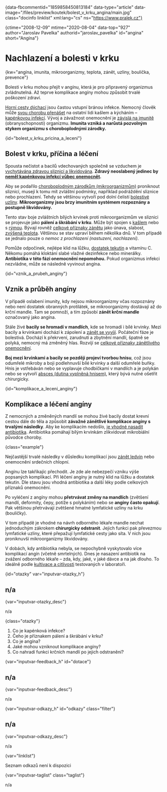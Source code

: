 
{data-fbcommentid="1859858450813184" data-type="article" data-image="/files/preview/koutek/bolest\_v\_krku_angina/main.jpg" class="docinfo linklist" xml:lang="cs" ns="https://www.pralek.cz"}

{ctime="2008-12-09" mtime="2020-08-04" data-top="927" author="Jaroslav Pavelka" authorid="jaroslav_pavelka" id="angina" short="Angína"}

# Nachlazení a bolesti v krku

<!-- generated attribute kw by user_updatekw.sh on 2020-09-22, do not edit -->

{kw="angína, imunita, mikroorganizmy, teplota, zánět, uzliny, boulička, prevence"}

Bolesti v krku mohou přejít v angínu, která je pro připravený organizmus zvládnutelná. Až teprve komplikace angíny mohou způsobit trvalé poškození zdraví.

[Horní cesty dýchací][1] jsou častou vstupní bránou infekce. Nemocný člověk může [svou chorobu přenášet][2] na ostatní lidi kašlem a kýcháním – [kapénkovou infekcí][3]. Vývoj a závažnost onemocnění je [závislá na imunitě][4] (obranyschopnosti) organizmu. **Imunita vzniká a narůstá pozvolným stykem organizmu s choroboplodnými zárodky.**

{id="bolest\_v\_krku\_pricina\_a_leceni"}

## Bolest v krku, příčina a léčení

Spousta nečistot a bacilů vdechovaných společně se vzduchem je [vychytávána zdravou sliznicí a likvidována][5]. **Zdravý neoslabený jedinec by [neměl kapénkovou infekcí vůbec onemocnět][3].** 

Aby se podařilo [choroboplodným zárodkům (mikroorganizmům)][6] proniknout sliznicí, musejí k tomu mít zvláštní podmínky, například podráždění sliznice nebo prochlazení. Tehdy se většinou vytvoří pod dolní čelistí [bolestivé uzliny][7]. **Mikroorganizmy jsou brzy imunitním systémem rozpoznány a postupně likvidovány.**

Tento stav boje zvláštních bílých krvinek proti mikroorganizmům ve sliznici se projevuje jako **pálení a škrábání v krku**. Může být spojen s [kašlem][5] nebo s [rýmou][1]. Bývají rovněž [celkové příznaky zánětu][8] jako únava, slabost, [zvýšená teplota][9]. Většinou se stav upraví během několika dnů. V tom případě se jednalo pouze o _nemoc z prochlazení (nastuzení, nachlazení)_.

Pomůže odpočinek, nejlépe klid na lůžku, [dostatek tekutin][10] a vitamínu C. Někomu pomáhá kloktání slabé vlažné dezinfekce nebo minerálky. **Antibiotika v této fázi onemocnění nepomohou.** Pokud organizmus infekci nezvládne, může se následně vyvinout angína.

{id="vznik\_a\_prubeh_anginy"}

## Vznik a průběh angíny

V případě oslabení imunity, kdy nejsou mikroorganizmy včas rozpoznány nebo není dostatek obranných protilátek, se mikroorganizmy dostávají až do krční mandle. Tam se pomnoží, a tím způsobí **zánět krční mandle** označovaný jako angína.

Stále živé **bacily se hromadí v mandlích**, kde se hromadí i bílé krvinky. Mezi bacily a krvinkami dochází k zápolení a [zánět se vyvíjí][11]. Počáteční fáze je bolestivá. Dochází k překrvení, zarudnutí a zbytnění mandlí, špatně se polyká, nemocný má změněný hlas. Rozvíjí se [celkové příznaky zánětlivého onemocnění][8].

**Boj mezi krvinkami a bacily se později projeví tvorbou hnisu**, což jsou odumřelé mikroby a boji podlehnuvší bílé krvinky a další odumřelé buňky. Hnis je vstřebáván nebo se vyplavuje chodbičkami v mandlích a je polykán nebo se vytvoří [absces (dutina vyplněná hnisem)][12], který bývá nutné ošetřit chirurgicky.

{id="komplikace\_a\_leceni_anginy"}

## Komplikace a léčení angíny

Z nemocných a změněných mandlí se mohou živé bacily dostat krevní cestou dále do těla a způsobit **závažné zánětlivé komplikace angíny s trvalými následky**. Aby ke komplikacím nedošlo, [je vhodné nasadit antibiotika][13]. Antibiotika pomáhají bílým krvinkám zlikvidovat mikrobiální původce choroby.

{class="example"}

Nejčastější trvalé následky v důsledku komplikací jsou [zánět ledvin][14] nebo onemocnění srdečních chlopní.

Angínu lze takříkajíc přechodit. Je zde ale nebezpečí vzniku výše popsaných komplikací. Při léčení angíny je nutný klid na lůžku a dostatek tekutin. Dle stavu jsou vhodná antibiotika a další léky podle celkových příznaků onemocnění.

Po vyléčení z angíny mohou **přetrvávat změny na mandlích** (zvětšení mandlí, deformity, čepy, potíže s polykáním) nebo se **angíny často opakují**. Pak většinou přetrvávají zvětšené hmatné lymfatické uzliny na krku (bouličky).

V tom případě je vhodné na návrh odborného lékaře mandle nechat jednoduchým zákrokem **chirurgicky odstranit**. Jejich funkci pak převezmou lymfatické uzliny, které přepažují lymfatické cesty jako síta. V nich jsou proniknuvší mikroorganizmy likvidovány.

V dobách, kdy antibiotika nebyla, se nepochybně vyskytovalo více komplikací angín (včetně smrtelných). Dnes je nasazení antibiotik na zvážení odborného lékaře – zda, kdy, jaké, v jaké dávce a na jak dlouho. To ideálně podle [kultivace a citlivosti][13] testovaných v laboratoři.

{id="otazky" var="inputvar-otazky_h"}

## n/a

{var="inputvar-otazky_desc"}

n/a

{class="otazky"}

  1. Co je kapénková infekce?
  2. Čeho je příznakem pálení a škrábání v krku?
  3. Co je angína?
  4. Jaké mohou vzniknout komplikace angíny?
  5. Co nahradí funkci krčních mandlí po jejich odstranění?

{var="inputvar-feedback_h" id="dotace"}

## n/a

{var="inputvar-feedback_desc"}

n/a

{var="inputvar-odkazy_h" id="odkazy" class="filter"}

## n/a

{var="inputvar-odkazy_desc"}

n/a

{var="linklist"}

Seznam odkazů není k dispozici

{var="inputvar-taglist" class="taglist"}

n/a

 [1]: ryma
 [2]: chripka
 [3]: jak_neonemocnet
 [4]: imunita
 [5]: kasel
 [6]: bakterie
 [7]: uzliny
 [8]: vyvoj_zanetu
 [9]: teplota
 [10]: prijem_tekutin
 [11]: stadia_zanetu
 [12]: nezhoubne_nadory
 [13]: antibiotika
 [14]: mocove_kameny


